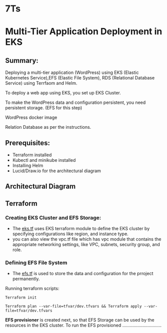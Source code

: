 # 7Ts
# Multi-Tier Application Deployment in EKS
## Summary:
Deploying a multi-tier application (WordPress) using EKS (Elastic Kubernetes Service),EFS (Elastic File System), RDS (Relational Database Service)
using Terrfaom and Helm.

To deploy a web app using EKS, you set up EKS Cluster.

To make the WordPress data and configuration persistent, you need persistent storage. (EFS for this step)

WordPress docker image

Relation Database as per the instructions.

## Prerequisites:
- Terraform installed
- Kubectl and minikube installed
- Installing Helm
- Lucid/Draw.io for the architectural diagram

## Architectural Diagram

## Terraform 
### Creating EKS Cluster and EFS Storage:

 - The [eks.tf](https://github.com/elsie-dev/7Ts/blob/main/terraform/02_eks.tf) uses EKS terraform module to define the EKS cluster by specifying configurations like region, and instance type.
 - you can also view the vpc.tf file which has vpc module that contains the appropriate networking settings, like VPC, subnets, security group, and role.

### Defining EFS File System
- The [efs.tf](https://github.com/elsie-dev/7Ts/blob/main/terraform/03_efs.tf) is used to store the data and configuration for the prroject permanently. 

Running terraform scripts:

```
Terraform init
```

```
Terraform plan --var-file=tfvar/dev.tfvars && Terraform apply --var-file=tfvar/dev.tfvars
```

**EFS provisioner** is created next, so that EFS Storage can be used by the resources in the EKS cluster.
To run the EFS provisioned ...............................
